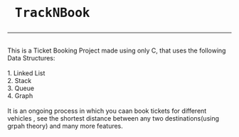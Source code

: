 # <pre>                        TrackNBook</pre>
<hr><br>
This is a Ticket Booking Project made using only C, that uses the following Data Structures:<br><br>
1. Linked List <br>
2. Stack <br>
3. Queue <br>
4. Graph <br><br>
It is an ongoing process in which you caan book tickets for different vehicles , see the shortest distance between any two destinations(using grpah theory) and many more features.
